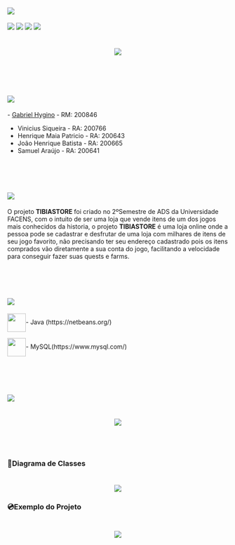 <h1>
    <img src="https://ik.imagekit.io/zuztejak0m/Principal_oJWaJGgia.png">
</h1>

![](https://img.shields.io/github/languages/count/GabrielHygino/LojaTibia---AC2)
![](https://img.shields.io/github/contributors/GabrielHygino/LojaTibia---AC2)
![](https://img.shields.io/github/last-commit/GabrielHygino/LojaTibia---AC2)
![](https://img.shields.io/github/repo-size/GabrielHygino/LojaTibia---AC2)

<h1 align="center">
    <img src="https://ik.imagekit.io/zuztejak0m/map_big_8dVPlgRHeo.png">
</h1>

<br><br>

<h1 >
    <img src="https://ik.imagekit.io/zuztejak0m/teste_YeC6mOWJV.png">
</h1>

<p>- <a href="https://github.com/GabrielHygino">Gabriel Hygino</a> - RM: 200846 </p> 

- Vinicius Siqueira - RA: 200766 
- Henrique Maia Patricio - RA: 200643 
- João Henrique Batista - RA: 200665 
- Samuel Araújo - RA: 200641

<br><br>

<h1 >
    <img src="https://ik.imagekit.io/zuztejak0m/Sobre_2yv07Fzb2.png">
</h1>
O projeto <b>TIBIASTORE</b> foi criado no 2ºSemestre de ADS da Universidade FACENS, com o intuito de ser uma loja que vende itens de um dos jogos mais conhecidos da historia, o projeto <b>TIBIASTORE</b> é uma loja online onde a pessoa pode se cadastrar e desfrutar de uma loja com milhares de itens de seu jogo favorito, não precisando ter seu endereço cadastrado pois os itens comprados vão diretamente a sua conta do jogo, facilitando a velocidade para conseguir fazer suas quests e farms. 

<br><br>

<h1 >
    <img src="https://ik.imagekit.io/zuztejak0m/TecnologiasUsadas_HhN5tz4AG.png">
</h1>


<span>
    <img src="https://ik.imagekit.io/zuztejak0m/java-23-225999_iskhcwNdD.webp" witdth="42" height="42" <p align="center">- Java (https://netbeans.org/)</p>   
</span>

<span>
    <img src="https://ik.imagekit.io/zuztejak0m/mysql-6-226028_KPfftuvmJ.webp" witdth="42" height="42" <p align="center">- MySQL(https://www.mysql.com/)</p>   
</span>


<br><br>

<h1 >
    <img src="https://ik.imagekit.io/zuztejak0m/DiagramaDeEntidade_F1YaEzIlW.png">
</h1>

<h1 align="center">
    <img src="https://ik.imagekit.io/zuztejak0m/WhatsApp_Image_2020-10-29_at_14.32.35_R9IPkR0zT.jpeg">
    <! -- Imagem do DIAGRAMA-->
</h1>

<br><br>

### 🔑Diagrama de Classes
<h1 align="center">
    <img src="https://ik.imagekit.io/zuztejak0m/BancoCorreto_NsFb5q21e.png">
</h1>

### 💿Exemplo do Projeto

<h1 align="center">
   <img src="https://ik.imagekit.io/zuztejak0m/Hnet-image_BIK81q1iH.gif"> 
</h1>
